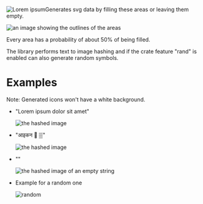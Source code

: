 ![Lorem ipsum](https://github.com/user-attachments/assets/116a2703-74d8-45b2-aa9d-eb08b5c8df01)Generates svg data by filling these areas or leaving them empty.

![an image showing the outlines of the areas](https://github.com/user-attachments/assets/39691ed2-576b-4b49-a36d-11f7c478f040)

Every area has a probability of about 50% of being filled.

The library performs text to image hashing and if the crate
feature "rand" is enabled can also generate random symbols.

# Examples

Note: Generated icons won't have a white background.

- "Lorem ipsum dolor sit amet"

    ![the hashed image](https://github.com/user-attachments/assets/c1920e2f-1b30-4960-9ab0-4e53b7c53e5e)

- "आइकन 🙂 ▒"

    ![the hashed image](https://github.com/user-attachments/assets/655e9c46-2726-4b14-9112-f15ab7072ea0)

- ""

    ![the hashed image of an empty string](https://github.com/user-attachments/assets/168a10d6-6ccb-4bd6-a685-d1080121fe57)

- Example for a random one

    ![random](https://github.com/user-attachments/assets/f2df4798-4004-4455-9fb5-86d4c4e687d9)
